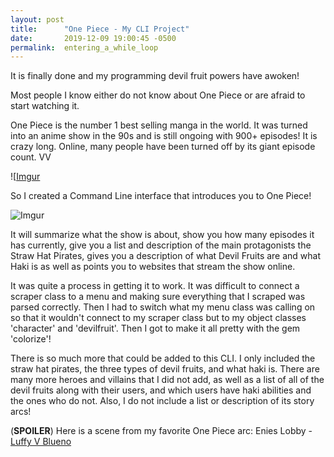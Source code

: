 ```yaml
---
layout: post
title:      "One Piece - My CLI Project"
date:       2019-12-09 19:00:45 -0500
permalink:  entering_a_while_loop
---
```


It is finally done and my programming devil fruit powers have awoken!

Most people I know either do not know about One Piece or are afraid to start watching it.

One Piece is the number 1 best selling manga in the world. It was turned into an anime show in the 90s and is still ongoing with 900+ episodes! It is crazy long. Online, many people have been turned off by its giant episode count. VV

![[Imgur](https://i.imgur.com/DURgbCv.png)

So I created a Command Line interface that introduces you to One Piece!

![Imgur](https://i.imgur.com/0QDamJ2.png)

It will summarize what the show is about, show you how many episodes it has currently, give you a list and description of the main protagonists the Straw Hat Pirates, gives you a description of what Devil Fruits are and what Haki is as well as points you to websites that stream the show online.

It was quite a process in getting it to work. It was difficult to connect a scraper class to a menu and making sure everything that I scraped was parsed correctly. Then I had to switch what my menu class was calling on so that it wouldn't connect to my scraper class but to my object classes 'character' and 'devilfruit'. Then I got to make it all pretty with the gem 'colorize'!

There is so much more that could be added to this CLI. I only included the straw hat pirates, the three types of devil fruits, and what haki is. There are many more heroes and villains that I did not add, as well as a list of all of the devil fruits along with their users, and which users have haki abilities and the ones who do not. Also, I do not include a list or description of its story arcs!

(**SPOILER**)
Here is a scene from my favorite One Piece arc: Enies Lobby -
[Luffy V Blueno](https://youtu.be/wVsT9TPMPlE)
